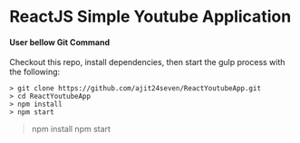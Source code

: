 # ReactJS Simple Youtube Application

#### User bellow Git Command
Checkout this repo, install dependencies, then start the gulp process with the following:

```
> git clone https://github.com/ajit24seven/ReactYoutubeApp.git
> cd ReactYoutubeApp
> npm install
> npm start

```
> npm install
> npm start
```
